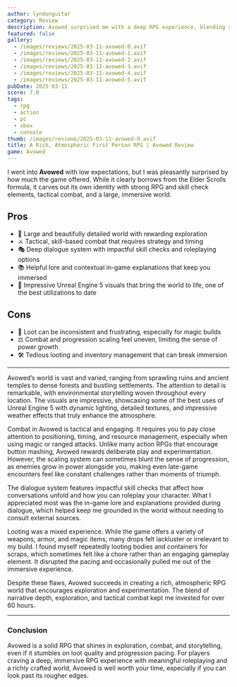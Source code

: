 ```yaml
---
author: lyndonguitar
category: Review
description: Avowed surprised me with a deep RPG experience, blending strong exploration, tactical combat, and meaningful roleplaying despite some frustrations with loot and scaling.
featured: false
gallery:
  - /images/reviews/2025-03-11-avowed-0.avif
  - /images/reviews/2025-03-11-avowed-1.avif
  - /images/reviews/2025-03-11-avowed-2.avif
  - /images/reviews/2025-03-11-avowed-3.avif
  - /images/reviews/2025-03-11-avowed-4.avif
  - /images/reviews/2025-03-11-avowed-5.avif
pubDate: 2025-03-11
score: 7.0
tags:
  - rpg
  - action
  - pc
  - xbox
  - console
thumb: /images/reviews/2025-03-11-avowed-0.avif
title: A Rich, Atmospheric First Person RPG | Avowed Review
game: Avowed
---
```


I went into **Avowed** with low expectations, but I was pleasantly surprised by how much the game offered. While it clearly borrows from the Elder Scrolls formula, it carves out its own identity with strong RPG and skill check elements, tactical combat, and a large, immersive world.

## Pros
- 🌄 Large and beautifully detailed world with rewarding exploration  
- ⚔️ Tactical, skill-based combat that requires strategy and timing  
- 🎭 Deep dialogue system with impactful skill checks and roleplaying options  
- 📚 Helpful lore and contextual in-game explanations that keep you immersed  
- 🎨 Impressive Unreal Engine 5 visuals that bring the world to life, one of the best utilizations to date

## Cons
- 🎲 Loot can be inconsistent and frustrating, especially for magic builds  
- ⚖️ Combat and progression scaling feel uneven, limiting the sense of power growth  
- 🛠️ Tedious looting and inventory management that can break immersion  

---

Avowed’s world is vast and varied, ranging from sprawling ruins and ancient temples to dense forests and bustling settlements. The attention to detail is remarkable, with environmental storytelling woven throughout every location. The visuals are impressive, showcasing some of the best uses of Unreal Engine 5 with dynamic lighting, detailed textures, and impressive weather effects that truly enhance the atmosphere.

Combat in Avowed is tactical and engaging. It requires you to pay close attention to positioning, timing, and resource management, especially when using magic or ranged attacks. Unlike many action RPGs that encourage button mashing, Avowed rewards deliberate play and experimentation. However, the scaling system can sometimes blunt the sense of progression, as enemies grow in power alongside you, making even late-game encounters feel like constant challenges rather than moments of triumph.

The dialogue system features impactful skill checks that affect how conversations unfold and how you can roleplay your character. What I appreciated most was the in-game lore and explanations provided during dialogue, which helped keep me grounded in the world without needing to consult external sources.

Looting was a mixed experience. While the game offers a variety of weapons, armor, and magic items, many drops felt lackluster or irrelevant to my build. I found myself repeatedly looting bodies and containers for scraps, which sometimes felt like a chore rather than an engaging gameplay element. It disrupted the pacing and occasionally pulled me out of the immersive experience.

Despite these flaws, Avowed succeeds in creating a rich, atmospheric RPG world that encourages exploration and experimentation. The blend of narrative depth, exploration, and tactical combat kept me invested for over 60 hours.

---

### Conclusion

Avowed is a solid RPG that shines in exploration, combat, and storytelling, even if it stumbles on loot quality and progression pacing. For players craving a deep, immersive RPG experience with meaningful roleplaying and a richly crafted world, Avowed is well worth your time, especially if you can look past its rougher edges.

